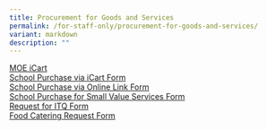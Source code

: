 ```yaml
---
title: Procurement for Goods and Services
permalink: /for-staff-only/procurement-for-goods-and-services/
variant: markdown
description: ""
---
```

[MOE iCart](https://intranet.moe.gov.sg/moeprocurement/Pages/iCart.aspx)<br>
[School Purchase via iCart Form](https://go.gov.sg/zhps-icart-purchse-request)<br>
[School Purchase via Online Link Form](https://go.gov.sg/zhps-request-for-online-purchase)<br>
[School Purchase for Small Value Services Form](https://go.gov.sg/zhps-small-value-purchase-of-services)<br>
[Request for ITQ Form](https://go.gov.sg/zhps-itq-request)<br>
[Food Catering Request Form](https://go.gov.sg/zhps-request-for-food-catering)<br>
